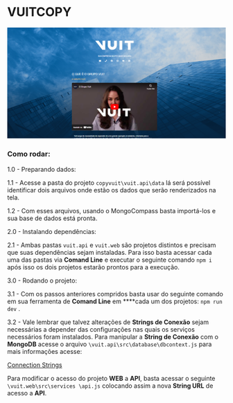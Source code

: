 # VUITCOPY


![image 1.png](assets/BANNER.png)


### Como rodar:


1.0 - Preparando dados:


1.1 - Acesse a pasta do projeto `copyvuit\vuit.api\data` lá será possível identificar dois arquivos onde estão os dados que serão renderizados na tela.


1.2 - Com esses arquivos, usando o MongoCompass basta importá-los e sua base de dados está pronta.


2.0 - Instalando dependências:


2.1 - Ambas pastas `vuit.api` e `vuit.web` são projetos distintos e precisam que suas dependências sejam instaladas. Para isso basta acessar cada uma das pastas via **Comand Line** e executar o seguinte comando `npm i` após isso os dois projetos estarão prontos para a execução.


3.0 - Rodando o projeto:


3.1 - Com os passos anteriores compridos basta usar do seguinte comando em sua ferramenta de **Comand Line** em ****cada um dos projetos: `npm run dev` .


3.2 -  Vale lembrar que talvez alterações de **Strings de Conexão** sejam necessárias a depender das configurações nas quais os serviços necessários foram instalados. Para manipular a **String de Conexão** com o **MongoDB** acesse o arquivo `\vuit.api\src\database\dbcontext.js` para mais informações acesse:


[Connection Strings](https://www.mongodb.com/docs/manual/reference/connection-string/)


Para modificar o acesso do projeto **WEB** a **API**, basta acessar o seguinte `\vuit.web\src\services \api.js` colocando assim a nova **String URL** de acesso a **API**.